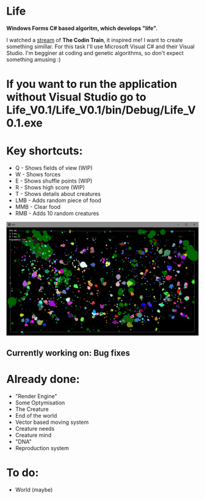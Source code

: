 # Life
<p><b>Windows Forms C# based algoritm, which develops "life".</b>

<p>I watched a <a href="https://youtu.be/qzFlnX-z38U">stream</a> of <b>The Codin Train</b>, it inspired me! I want to create something simillar. 
For this task I'll use Microsoft Visual C# and their Visual Studio. I'm begginer at coding and genetic algorithms, so don't expect something amusing :)

<p><h1> If you want to run the application without Visual Studio go to <b>Life_V0.1/Life_V0.1/bin/Debug/Life_V0.1.exe</b></h1>

<p><h1>Key shortcuts:</h1>
<ul>
  <li>Q - Shows fields of view (WIP)</li>
  <li>W - Shows forces</li>
  <li>E - Shows shuffle points (WIP)</li>
  <li>R - Shows high score (WIP)</li>
  <li>T - Shows details about creatures</li>
  <li>LMB - Adds random piece of food</li>
  <li>MMB - Clear food</li>
  <li>RMB - Adds 10 random creatures</li>
 </ul>

<center><img src="https://raw.githubusercontent.com/MisterBE2/Life/master/Life_progress_03.PNG" alt="The program"></center>

<p><h2> Currently working on: <b>Bug fixes</b></h2>

<p><h1>Already done:</h1>
<ul>
  <li>"Render Engine"</li>
  <li>Some Optymisation</li>
  <li>The Creature</li>
  <li>End of the world</li>
  <li>Vector based moving system</li>
  <li>Creature needs</li>
  <li>Creature mind</li>
  <li>"DNA"</li>
  <li>Reproduction system</li>
 </ul>
  
<p><h1>To do:</h1>
<ul>
<li>World (maybe)</li>  
</ul>
